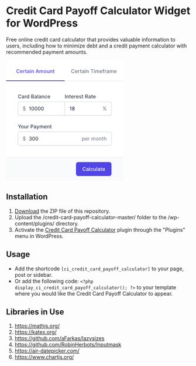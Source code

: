 # Credit Card Payoff Calculator Widget for WordPress

Free online credit card calculator that provides valuable information to users, including how to minimize debt and a credit payment calculator with recommended payment amounts.

![Credit Card Payoff Calculator Input Form](/assets/images/screenshot-1.png "Credit Card Payoff Calculator Input Form")

## Installation

1. [Download](https://github.com/pub-calculator-io/credit-card-payoff-calculator/archive/refs/heads/master.zip) the ZIP file of this repository.
2. Upload the /credit-card-payoff-calculator-master/ folder to the /wp-content/plugins/ directory.
3. Activate the [Credit Card Payoff Calculator](https://www.calculator.io/credit-card-payoff-calculator/ "Credit Card Payoff Calculator Homepage") plugin through the "Plugins" menu in WordPress.

## Usage
* Add the shortcode `[ci_credit_card_payoff_calculator]` to your page, post or sidebar.
* Or add the following code: `<?php display_ci_credit_card_payoff_calculator(); ?>` to your template where you would like the Credit Card Payoff Calculator to appear.

## Libraries in Use
1. https://mathjs.org/
2. https://katex.org/
3. https://github.com/aFarkas/lazysizes
4. https://github.com/RobinHerbots/Inputmask
5. https://air-datepicker.com/
6. https://www.chartjs.org/
